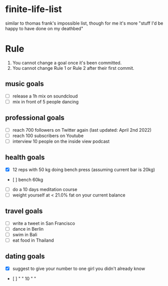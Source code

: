 # finite-life-list

similar to thomas frank's impossible list, though for me it's more "stuff I'd be happy to have done on my deathbed"

# Rule

1. You cannot change a goal once it's been committed.
2. You cannot change Rule 1 or Rule 2 after their first commit.

## music goals

- [ ] release a 1h mix on soundcloud 
- [ ] mix in front of 5 people dancing

## professional goals

- [ ] reach 700 followers on Twitter again (last updated: April 2nd 2022)
- [ ] reach 100 subscribers on Youtube
- [ ] interview 10 people on the inside view podcast

## health goals

- [X] 12 reps with 50 kg doing bench press (assuming current bar is 20kg)
- [ ] bench 60kg
- [ ] do a 10 days meditation course
- [ ] weight yourself at < 21.0% fat on your current balance

## travel goals
- [ ] write a tweet in San Francisco
- [ ] dance in Berlin
- [ ] swim in Bali
- [ ] eat food in Thailand

## dating goals
- [X] suggest to give your number to one girl you didn't already know
- [ ] "                            " 10 "                           "
